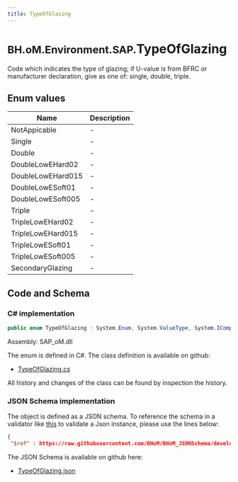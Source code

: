 ```yaml
---
title: TypeOfGlazing
---
```


# <small>BH.oM.Environment.SAP.</small>**TypeOfGlazing**

Code which indicates the type of glazing; if U-value is from BFRC or manufacturer declaration, give as one of: single, double, triple.

## Enum values

| Name            | Description                                                    |
|-----------------|----------------------------------------------------------------|
| NotAppicable |  -  |
| Single |  -  |
| Double |  -  |
| DoubleLowEHard02 |  -  |
| DoubleLowEHard015 |  -  |
| DoubleLowESoft01 |  -  |
| DoubleLowESoft005 |  -  |
| Triple |  -  |
| TripleLowEHard02 |  -  |
| TripleLowEHard015 |  -  |
| TripleLowESoft01 |  -  |
| TripleLowESoft005 |  -  |
| SecondaryGlazing |  -  |


## Code and Schema

### C# implementation

``` C# title="C#"
public enum TypeOfGlazing : System.Enum, System.ValueType, System.IComparable, System.ISpanFormattable, System.IFormattable, System.IConvertible
```

Assembly: SAP_oM.dll

The enum is defined in C#. The class definition is available on github:

- [TypeOfGlazing.cs](https://github.com/BHoM/SAP_Toolkit/blob/develop/SAP_oM/Enums\TypeOfGlazing.cs)

All history and changes of the class can be found by inspection the history.
### JSON Schema implementation

The object is defined as a JSON schema. To reference the schema in a validator like [this](https://www.jsonschemavalidator.net/) to validate a Json instance, please use the lines below:

``` json title="JSON Schema"
{
 "$ref" : https://raw.githubusercontent.com/BHoM/BHoM_JSONSchema/develop/SAP_oM/SAP/TypeOfGlazing.json}
```

The JSON Schema is available on github here:

- [TypeOfGlazing.json](https://github.com/BHoM/BHoM_JSONSchema/blob/develop/SAP_oM/SAP/TypeOfGlazing.json)
